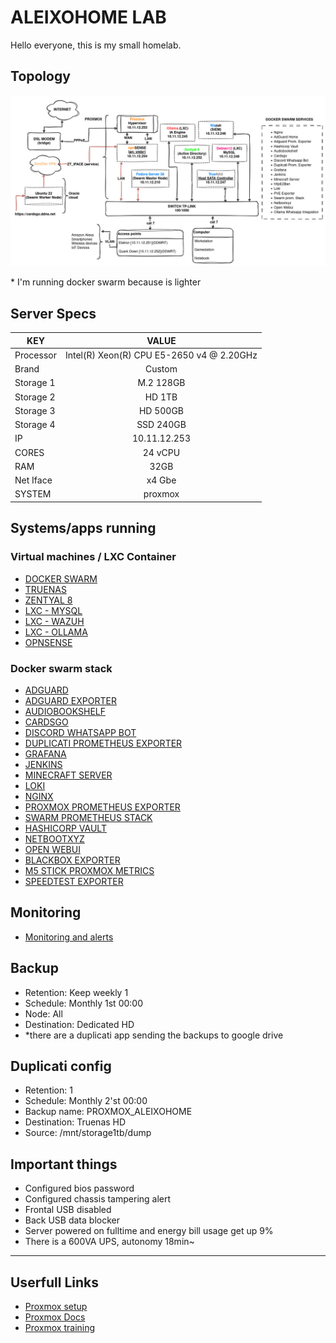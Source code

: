 # ALEIXOHOME LAB

Hello everyone, this is my small homelab.

## Topology

[![topology](static/images/homelab.jpg)]()

\* I'm running docker swarm because is lighter

## Server Specs
| KEY | VALUE |
|--------|:-----------:|
| Processor | Intel(R) Xeon(R) CPU E5-2650 v4 @ 2.20GHz  |
| Brand | Custom |
| Storage 1 | M.2 128GB |
| Storage 2 | HD 1TB |
| Storage 3 | HD 500GB |
| Storage 4 | SSD 240GB |
| IP | 10.11.12.253 |
| CORES | 24 vCPU  |
| RAM | 32GB |
| Net Iface | x4 Gbe |
| SYSTEM | proxmox |


## Systems/apps running
### Virtual machines / LXC Container
- [DOCKER SWARM](proxmox-vms/fedora-server/)
- [TRUENAS](proxmox-vms/trueNAS/)
- [ZENTYAL 8](proxmox-vms/zentyal-server/)
- [LXC - MYSQL](proxmox-vms/lxc-mysql/)
- [LXC - WAZUH](proxmox-vms/lxc-wazuh/)
- [LXC - OLLAMA](proxmox-vms/lxc-ollama/)
- [OPNSENSE](proxmox-vms/opnsense/)
### Docker swarm stack
- [ADGUARD](proxmox-vms/fedora-server/swarm/adguard/)
- [ADGUARD EXPORTER](proxmox-vms/fedora-server/swarm/adguard-exporter/)
- [AUDIOBOOKSHELF](proxmox-vms/fedora-server/swarm/audiobookshelf/)
- [CARDSGO](proxmox-vms/fedora-server/swarm/cardsgo/)
- [DISCORD WHATSAPP BOT](proxmox-vms/fedora-server/swarm/discord_whatsapp/)
- [DUPLICATI PROMETHEUS EXPORTER](proxmox-vms/fedora-server/swarm/duplicati-prom-exporter/)
- [GRAFANA](proxmox-vms/fedora-server/swarm/grafana/)
- [JENKINS](proxmox-vms/fedora-server/swarm/jenkins/)
- [MINECRAFT SERVER](proxmox-vms/fedora-server/swarm/minecraft-server/)
- [LOKI](proxmox-vms/fedora-server/swarm/loki/)
- [NGINX](proxmox-vms/fedora-server/swarm/nginx/)
- [PROXMOX PROMETHEUS EXPORTER](proxmox-vms/fedora-server/swarm/pve-exporter/)
- [SWARM PROMETHEUS STACK](proxmox-vms/fedora-server/swarm/swarm-prom-stack/)
- [HASHICORP VAULT](proxmox-vms/fedora-server/swarm/vault/)
- [NETBOOTXYZ](proxmox-vms/fedora-server/swarm/netbootxyz/)
- [OPEN WEBUI](proxmox-vms/fedora-server/swarm/open-webui/)
- [BLACKBOX EXPORTER](proxmox-vms/fedora-server/swarm/blackbox_exporter)
- [M5 STICK PROXMOX METRICS](proxmox-vms/fedora-server/swarm/m5-stick-proxmox-metrics)
- [SPEEDTEST EXPORTER](proxmox-vms/fedora-server/swarm/speedtest-exporter)


## Monitoring
- [Monitoring and alerts](monitoring/)

## Backup
- Retention: Keep weekly 1
- Schedule: Monthly 1st 00:00
- Node: All
- Destination: Dedicated HD
- *there are a duplicati app sending the backups to google drive

## Duplicati config
- Retention: 1
- Schedule: Monthly 2'st 00:00
- Backup name: PROXMOX_ALEIXOHOME
- Destination: Truenas HD
- Source: /mnt/storage1tb/dump

## Important things
- Configured bios password
- Configured chassis tampering alert
- Frontal USB disabled
- Back USB data blocker
- Server powered on fulltime and energy bill usage get up 9%
- There is a 600VA UPS, autonomy 18min~ 

<hr>

## Userfull Links
- [Proxmox setup](https://www.proxmox.com/en/proxmox-ve/get-started)
- [Proxmox Docs](https://www.proxmox.com/en/downloads/category/documentation-pve)
- [Proxmox training](https://www.proxmox.com/en/training)

